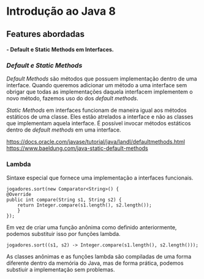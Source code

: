 # Introdução ao Java 8

## Features abordadas
#### - Default e Static Methods em Interfaces.

### *Default e Static Methods*

*Default Methods* são métodos que possuem implementação dentro de uma interface. Quando queremos adicionar 
um método a uma interface sem obrigar que todas as implementações daquela interfacem implementem o novo método, fazemos
uso do dos *default methods*. 

*Static Methods* em interfaces funcionam de maneira igual aos métodos estáticos de uma classe. Eles estão atrelados a 
interface e não as classes que implementam aquela interface. É possível invocar métodos estáticos dentro de *default 
methods* em uma interface.

https://docs.oracle.com/javase/tutorial/java/IandI/defaultmethods.html
https://www.baeldung.com/java-static-default-methods

### Lambda

Sintaxe especial que fornece uma implementação a interfaces funcionais.

    jogadores.sort(new Comparator<String>() {
    @Override
    public int compare(String s1, String s2) {
        return Integer.compare(s1.length(), s2.length());
        }
    });

Em vez de criar uma função anônima como definido anteriormente, podemos substituir isso por funções lambda.

    jogadores.sort((s1, s2) -> Integer.compare(s1.length(), s2.length()));

As classes anônimas e as funções lambda são compiladas de uma forma diferente dentro da memória do Java, mas de forma
prática, podemos substiuir a implementação sem problemas.